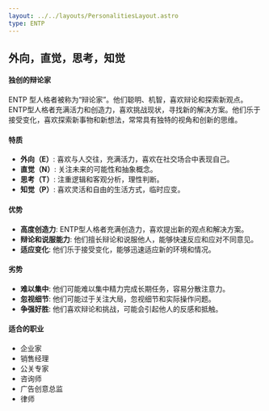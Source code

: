 ```yaml
---
layout: ../../layouts/PersonalitiesLayout.astro
type: ENTP
---
```

## 外向，直觉，思考，知觉

#### 独创的辩论家
ENTP 型人格者被称为“辩论家”。他们聪明、机智，喜欢辩论和探索新观点。ENTP型人格者充满活力和创造力，喜欢挑战现状，寻找新的解决方案。他们乐于接受变化，喜欢探索新事物和新想法，常常具有独特的视角和创新的思维。

#### 特质
- **外向（E）**: 喜欢与人交往，充满活力，喜欢在社交场合中表现自己。
- **直觉（N）**: 关注未来的可能性和抽象概念。
- **思考（T）**: 注重逻辑和客观分析，理性判断。
- **知觉（P）**: 喜欢灵活和自由的生活方式，临时应变。

#### 优势
- **高度创造力**: ENTP型人格者充满创造力，喜欢提出新的观点和解决方案。
- **辩论和说服能力**: 他们擅长辩论和说服他人，能够快速反应和应对不同意见。
- **适应变化**: 他们乐于接受变化，能够迅速适应新的环境和情况。

#### 劣势
- **难以集中**: 他们可能难以集中精力完成长期任务，容易分散注意力。
- **忽视细节**: 他们可能过于关注大局，忽视细节和实际操作问题。
- **争强好胜**: 他们喜欢辩论和挑战，可能会引起他人的反感和抵触。

#### 适合的职业
- 企业家
- 销售经理
- 公关专家
- 咨询师
- 广告创意总监
- 律师